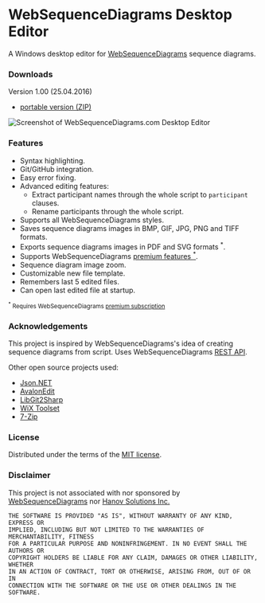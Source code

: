 # WebSequenceDiagrams Desktop Editor

A Windows desktop editor for [WebSequenceDiagrams](https://www.websequencediagrams.com/) sequence diagrams.

### Downloads

Version 1.00 (25.04.2016)

* [portable version (ZIP)](http://cdn.vurdalakov.net/files/websequencediagrams/WebSequenceDiagramsDesktopEditor_1_00.zip)

![Screenshot of WebSequenceDiagrams.com Desktop Editor](https://raw.githubusercontent.com/vurdalakov/websequencediagrams/master/img/screenshot1.png)

### Features

* Syntax highlighting.
* Git/GitHub integration.
* Easy error fixing.
* Advanced editing features:
  * Extract participant names through the whole script to `participant` clauses.
  * Rename participants through the whole script.
* Supports all WebSequenceDiagrams styles.
* Saves sequence diagrams images in BMP, GIF, JPG, PNG and TIFF formats.
* Exports sequence diagrams images in PDF and SVG formats <sup>*</sup>.
* Supports WebSequenceDiagrams [premium features <sup>*</sup>](https://www.websequencediagrams.com/order.html).
* Sequence diagram image zoom.
* Customizable new file template.
* Remembers last 5 edited files.
* Can open last edited file at startup.

<small><sup>*</sup> Requires WebSequenceDiagrams [premium subscription](https://www.websequencediagrams.com/order.html)</small>

### Acknowledgements

This project is inspired by WebSequenceDiagrams's idea of creating sequence diagrams from script. Uses WebSequenceDiagrams [REST API](https://www.websequencediagrams.com/embedding.html).

Other open source projects used:

* [Json.NET](http://www.newtonsoft.com/json)
* [AvalonEdit](http://avalonedit.net/)
* [LibGit2Sharp](https://libgit2.github.com/)
* [WiX Toolset](http://wixtoolset.org/)
* [7-Zip](http://www.7-zip.org/)

### License

Distributed under the terms of the [MIT license](https://opensource.org/licenses/MIT).

### Disclaimer

This project is not associated with nor sponsored by [WebSequenceDiagrams](https://www.websequencediagrams.com/) nor [Hanov Solutions Inc.](http://www.hanovsolutions.com/)

```
THE SOFTWARE IS PROVIDED "AS IS", WITHOUT WARRANTY OF ANY KIND, EXPRESS OR 
IMPLIED, INCLUDING BUT NOT LIMITED TO THE WARRANTIES OF MERCHANTABILITY, FITNESS
FOR A PARTICULAR PURPOSE AND NONINFRINGEMENT. IN NO EVENT SHALL THE AUTHORS OR
COPYRIGHT HOLDERS BE LIABLE FOR ANY CLAIM, DAMAGES OR OTHER LIABILITY, WHETHER
IN AN ACTION OF CONTRACT, TORT OR OTHERWISE, ARISING FROM, OUT OF OR IN
CONNECTION WITH THE SOFTWARE OR THE USE OR OTHER DEALINGS IN THE SOFTWARE.
```

